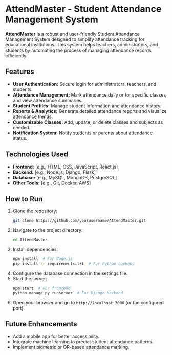 # **AttendMaster - Student Attendance Management System**

**AttendMaster** is a robust and user-friendly Student Attendance Management System designed to simplify attendance tracking for educational institutions. This system helps teachers, administrators, and students by automating the process of managing attendance records efficiently.

## **Features**
- **User Authentication:** Secure login for administrators, teachers, and students.
- **Attendance Management:** Mark attendance daily or for specific classes and view attendance summaries.
- **Student Profiles:** Manage student information and attendance history.
- **Reports & Analytics:** Generate detailed attendance reports and visualize attendance trends.
- **Customizable Classes:** Add, update, or delete classes and subjects as needed.
- **Notification System:** Notify students or parents about attendance status.

## **Technologies Used**
- **Frontend:** [e.g., HTML, CSS, JavaScript, React.js]  
- **Backend:** [e.g., Node.js, Django, Flask]  
- **Database:** [e.g., MySQL, MongoDB, PostgreSQL]  
- **Other Tools:** [e.g., Git, Docker, AWS]

## **How to Run**
1. Clone the repository:  
   ```bash
   git clone https://github.com/yourusername/AttendMaster.git
   ```
2. Navigate to the project directory:  
   ```bash
   cd AttendMaster
   ```
3. Install dependencies:  
   ```bash
   npm install  # For Node.js
   pip install -r requirements.txt  # For Python backend
   ```
4. Configure the database connection in the settings file.  
5. Start the server:  
   ```bash
   npm start  # For frontend
   python manage.py runserver  # For Django backend
   ```
6. Open your browser and go to `http://localhost:3000` (or the configured port).

## **Future Enhancements**
- Add a mobile app for better accessibility.
- Integrate machine learning to predict student attendance patterns.
- Implement biometric or QR-based attendance marking.
